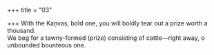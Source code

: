 +++
title = "03"

+++
With the Kaṇvas, bold one, you will boldly tear out a prize worth a  thousand.  
We beg for a tawny-formed (prize) consisting of cattle—right away, o  unbounded bounteous one.  